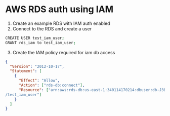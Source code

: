 # AWS RDS auth using IAM

1. Create an example RDS with IAM auth enabled
2. Connect to the RDS and create a user

```sh
CREATE USER test_iam_user;
GRANT rds_iam to test_iam_user;
```

3. Create the IAM policy required for iam db access

```json
{
  "Version": "2012-10-17",
  "Statement": [
    {
      "Effect": "Allow",
      "Action": ["rds-db:connect"],
      "Resource": ["arn:aws:rds-db:us-east-1:340114170214:dbuser:db-J3BWOZXMNUSF5VGGGPRJKAGWHE
/test_iam_user"]
    }
  ]
}
```
